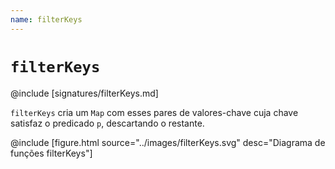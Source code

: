 ```yaml
---
name: filterKeys
---
```


# `filterKeys`

@include [signatures/filterKeys.md]

`filterKeys` cria um `Map` com esses pares de valores-chave cuja chave satisfaz o predicado `p`, descartando o restante.

@include [figure.html source="../images/filterKeys.svg" desc="Diagrama de funções filterKeys"]
